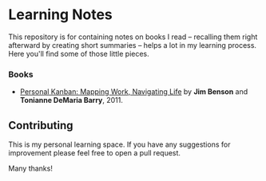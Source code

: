 # Learning Notes

This repository is for containing notes on books I read – recalling them right afterward by creating short summaries – helps a lot in my learning process. Here you'll find some of those little pieces.

### Books

* [Personal Kanban: Mapping Work, Navigating Life](books/personal-kanban.md) by **Jim Benson** and **Tonianne DeMaria Barry**, 2011.

## Contributing

This is my personal learning space. If you have any suggestions for improvement please feel free to open a pull request.

Many thanks!